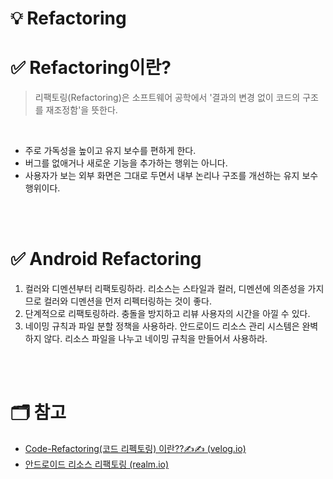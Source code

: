 # 💡 Refactoring

# ✅ Refactoring이란?
> 리팩토링(Refactoring)은 소프트웨어 공학에서 '결과의 변경 없이 코드의 구조를 재조정함'을 뜻한다.
> 

<br/>

- 주로 가독성을 높이고 유지 보수를 편하게 한다.
- 버그를 없애거나 새로운 기능을 추가하는 행위는 아니다.
- 사용자가 보는 외부 화면은 그대로 두면서 내부 논리나 구조를 개선하는 유지 보수 행위이다.

<br/>
<br/>

# ✅ Android Refactoring
1. 컬러와 디멘션부터 리팩토링하라. 리소스는 스타일과 컬러, 디멘션에 의존성을 가지므로 컬러와 디멘션을 먼저 리펙터링하는 것이 좋다.
2. 단계적으로 리팩토링하라. 충돌을 방지하고 리뷰 사용자의 시간을 아낄 수 있다.
3. 네이밍 규칙과 파일 분할 정책을 사용하라. 안드로이드 리소스 관리 시스템은 완벽하지 않다. 리소스 파일을 나누고 네이밍 규칙을 만들어서 사용하라.

<br/>
<br/>

# 🗂 참고
- [Code-Refactoring(코드 리펙토링) 이란??✍✍ (velog.io)](https://velog.io/@rlrhs11/Code-Refactoring%EC%BD%94%EB%93%9C-%EB%A6%AC%ED%8E%99%ED%86%A0%EB%A7%81-%EC%9D%B4%EB%9E%80)
- [안드로이드 리소스 리팩토링 (realm.io)](https://academy.realm.io/kr/posts/android-resources-refactoring/)
